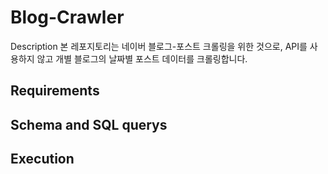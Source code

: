 # Blog-Crawler

Description
본 레포지토리는 네이버 블로그-포스트 크롤링을 위한 것으로, API를 사용하지 않고 개별 블로그의 날짜별 포스트 데이터를 크롤링합니다.

## Requirements

## Schema and SQL querys

## Execution

